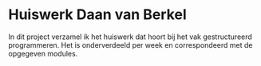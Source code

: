 # Huiswerk Daan van Berkel
In dit project verzamel ik het huiswerk dat hoort bij het vak gestructureerd programmeren. Het is onderverdeeld per week en correspondeerd met de opgegeven modules.
